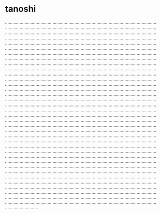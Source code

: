 # tanoshi
...........................................................................................................................................................................................................................................................................................................................................................................................................................................................................................................................................................................................................................................................................................................................................................................................................................................................................................................................................................................................................................................................................................................................................................................................................................................................................................................................................................................................................................................................................................................................................................................................................................................................................................................................................................................................................................................................................................................................................................................................................................................................................................................................................................................................................................................................................................................................................................................................................................................................................................................................................................................................................................................................................................................................................................................................................................................................................................................................................................................................................................................................................................................................................................................................................................................................................................................................................................................................................................................................................................................................................................................................................................................................................................................................................................................................................................................................................................................................................................................................................................................................................................................................................................................................................................................................................................................................................................................................................................................................................................................................................................................................................................................................................